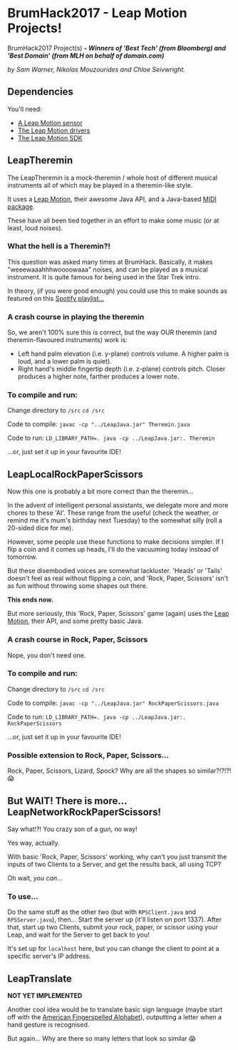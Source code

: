 # BrumHack2017 - Leap Motion Projects!
BrumHack2017 Project(s) ***- Winners of 'Best Tech' (from Bloomberg) and 'Best Domain' (from MLH on behalf of domain.com)***

*by Sam Warner, Nikolas Mouzourides and Chloe Seivwright.*

## Dependencies
You'll need:
* [A Leap Motion sensor](http://store-eur.leapmotion.com/)
* [The Leap Motion drivers](https://www.leapmotion.com/setup/desktop/)
* [The Leap Motion SDK](https://developer.leapmotion.com/get-started/)

## LeapTheremin
The LeapTheremin is a mock-theremin / whole host of different musical instruments all of which may be played in a theremin-like style.

It uses a [Leap Motion](www.leapmotion.com), their awesome Java API, and a Java-based [MIDI package](https://docs.oracle.com/javase/tutorial/sound/overview-MIDI.html).

These have all been tied together in an effort to make some music (or at least, loud noises).

### What the hell is a Theremin?!
This question was asked many times at BrumHack. Basically, it makes "weeewaaahhhwoooowaaa" noises, and can be played as a musical instrument. It is quite famous for being used in the Star Trek intro.

In theory, (if you were good enough) you could use this to make sounds as featured on this [Spotify playlist...](https://open.spotify.com/user/odasdelespacio/playlist/2LaWHSxITLAsLBXMmZbJ3z)

### A crash course in playing the theremin
So, we aren't 100% sure this is correct, but the way OUR theremin (and theremin-flavoured instruments) work is:
* Left hand palm elevation (i.e. y-plane) controls volume. A higher palm is loud, and a lower palm is quiet).
* Right hand's middle fingertip depth (i.e. z-plane) controls pitch. Closer produces a higher note, farther produces a lower note.

### To compile and run:
Change directory to `/src`
```cd /src```

Code to compile:
```javac -cp "../LeapJava.jar" Theremin.java```

Code to run:
```LD_LIBRARY_PATH=. java -cp ../LeapJava.jar:. Theremin```

...or, just set it up in your favourite IDE!

## LeapLocalRockPaperScissors
Now this one is probably a bit more correct than the theremin...

In the advent of intelligent personal assistants, we delegate more and more chores to these 'AI'. These range from the useful (check the weather, or remind me it's mum's birthday next Tuesday) to the somewhat silly (roll a 20-sided dice for me).

However, some people use these functions to make decisions simpler. If I flip a coin and it comes up heads, I'll do the vacuuming today instead of tomorrow.

But these disembodied voices are somewhat lackluster. 'Heads' or 'Tails' doesn't feel as real without flipping a coin, and 'Rock, Paper, Scissors' isn't as fun without throwing some shapes out there.

**This ends now.**

But more seriously, this 'Rock, Paper, Scissors' game (again) uses the [Leap Motion](www.leapmotion.com), their API, and some pretty basic Java.

### A crash course in Rock, Paper, Scissors
Nope, you don't need one.

### To compile and run:
Change directory to `/src`
```cd /src```

Code to compile:
```javac -cp "../LeapJava.jar" RockPaperScissors.java```

Code to run:
```LD_LIBRARY_PATH=. java -cp ../LeapJava.jar:. RockPaperScissors```

...or, just set it up in your favourite IDE!

### Possible extension to Rock, Paper, Scissors...
Rock, Paper, Scissors, Lizard, Spock? Why are all the shapes so similar?!?!?! :scream:

## But WAIT! There is more... LeapNetworkRockPaperScissors!
Say what!?! You crazy son of a gun, no way!

Yes way, actually.

With basic 'Rock, Paper, Scissors' working, why can't you just transmit the inputs of two Clients to a Server, and get the results back, all using TCP?

Oh wait, *you can*...

### To use...
Do the same stuff as the other two (but with `RPSClient.java` and `RPSServer.java`), then...
Start the server up (it'll listen on port 1337). After that, start up two Clients, submit your rock, paper, or scissor using your Leap, and wait for the Server to get back to you!

It's set up for `localhost` here, but you can change the client to point at a specific server's IP address.

## LeapTranslate
**NOT YET IMPLEMENTED**

Another cool idea would be to translate basic sign language (maybe start off with the [American Fingerspelled Alphabet](http://www.lifeprint.com/asl101/fingerspelling/fingerspelling.htm)), outputting a letter when a hand gesture is recognised.

But again... Why are there so many letters that look so similar :scream:
